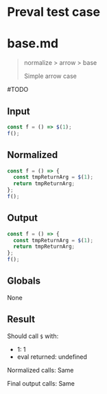 # Preval test case

# base.md

> normalize > arrow > base
>
> Simple arrow case

#TODO

## Input

`````js filename=intro
const f = () => $(1);
f();
`````

## Normalized

`````js filename=intro
const f = () => {
  const tmpReturnArg = $(1);
  return tmpReturnArg;
};
f();
`````

## Output

`````js filename=intro
const f = () => {
  const tmpReturnArg = $(1);
  return tmpReturnArg;
};
f();
`````

## Globals

None

## Result

Should call `$` with:
 - 1: 1
 - eval returned: undefined

Normalized calls: Same

Final output calls: Same

